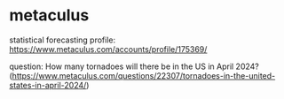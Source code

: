 # metaculus
statistical forecasting
profile: https://www.metaculus.com/accounts/profile/175369/

question: How many tornadoes will there be in the US in April 2024? (https://www.metaculus.com/questions/22307/tornadoes-in-the-united-states-in-april-2024/)
